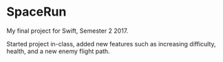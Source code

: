 # SpaceRun
My final project for Swift, Semester 2 2017.

Started project in-class, added new features such as increasing difficulty, health, and a new enemy flight path.
